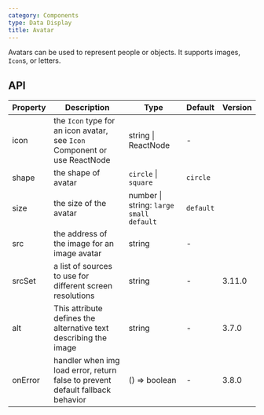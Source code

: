```yaml
---
category: Components
type: Data Display
title: Avatar
---
```


Avatars can be used to represent people or objects. It supports images, `Icon`s, or letters.

## API

| Property | Description | Type | Default | Version |
| --- | --- | --- | --- | --- |
| icon | the `Icon` type for an icon avatar, see `Icon` Component or use ReactNode | string \| ReactNode | - |  |
| shape | the shape of avatar | `circle` \| `square` | `circle` |  |
| size | the size of the avatar | number \| string: `large` `small` `default` | `default` |  |
| src | the address of the image for an image avatar | string | - |  |
| srcSet | a list of sources to use for different screen resolutions | string | - | 3.11.0 |
| alt | This attribute defines the alternative text describing the image | string | - | 3.7.0 |
| onError | handler when img load error, return false to prevent default fallback behavior | () => boolean | - | 3.8.0 |
